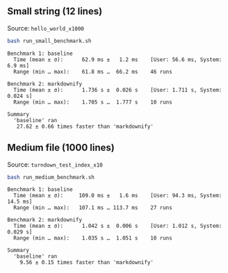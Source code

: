 ## Small string (12 lines)

Source: `hello_world_x1000`

```sh
bash run_small_benchmark.sh
```

```
Benchmark 1: baseline
  Time (mean ± σ):      62.9 ms ±   1.2 ms    [User: 56.6 ms, System: 6.9 ms]
  Range (min … max):    61.8 ms …  66.2 ms    46 runs

Benchmark 2: markdownify
  Time (mean ± σ):      1.736 s ±  0.026 s    [User: 1.711 s, System: 0.024 s]
  Range (min … max):    1.705 s …  1.777 s    10 runs

Summary
  'baseline' ran
   27.62 ± 0.66 times faster than 'markdownify'
```

## Medium file (1000 lines)

Source: `turndown_test_index_x10`

```sh
bash run_medium_benchmark.sh
```

```
Benchmark 1: baseline
  Time (mean ± σ):     109.0 ms ±   1.6 ms    [User: 94.3 ms, System: 14.5 ms]
  Range (min … max):   107.1 ms … 113.7 ms    27 runs

Benchmark 2: markdownify
  Time (mean ± σ):      1.042 s ±  0.006 s    [User: 1.012 s, System: 0.029 s]
  Range (min … max):    1.035 s …  1.051 s    10 runs

Summary
  'baseline' ran
    9.56 ± 0.15 times faster than 'markdownify'
```

